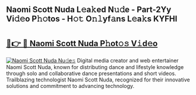 ## Naomi Scott Nuda L𝚎a𝚔ed N𝚞𝚍e - Part-2Yy Vi𝚍𝚎o P𝚑𝚘tos - H𝚘𝚝 O𝚗𝚕yf𝚊ns L𝚎a𝚔s KYFHl

# <h2><a href="http://kf54uy4.oniu.top/?m=Naomi+Scott+Nuda">🔗👉 🔴 Naomi Scott Nuda P𝚑ot𝚘𝚜 V𝚒d𝚎o</a></h2>

[![Naomi Scott Nuda Nu𝚍e𝚜](https://i.imgur.com/0qMVB7G.gif)](http://kf54uy4.oniu.top/?m=Naomi+Scott+Nuda)
Digital media creator and web entertainer Naomi Scott Nuda, known for distributing dance and lifestyle knowledge through solo and collaborative dance presentations and short videos. Trailblazing technologist Naomi Scott Nuda, recognized for their innovative solutions and commitment to advancing technology.  
